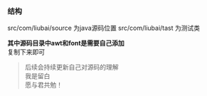 ### 结构

src/com/liubai/source
为java源码位置
src/com/liubai/tast
为测试类

**其中源码目录中awt和font是需要自己添加** <br>
复制下来即可 

> 后续会持续更新自己对源码的理解 <br>
> 我是留白 <br>
> 愿与君共勉！<br>
